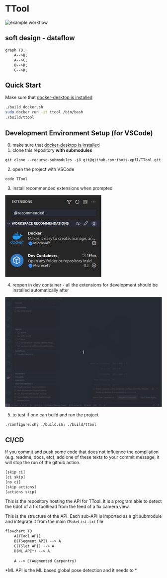 # TTool


![example workflow](https://github.com/ibois-epfl/TTool/actions/workflows/docker-cmake-build.yml/badge.svg)

## soft design - dataflow

```mermaid
graph TD;
    A-->B;
    A-->C;
    B-->D;
    C-->D;
```


## Quick Start
Make sure that [docker-desktop is installed](https://www.docker.com/products/docker-desktop/)
```bash
./build_docker.sh
sudo docker run -it ttool /bin/bash
./build/ttool
```

## Development Environment Setup (for VSCode)
0. make sure that [docker-desktop is installed](https://www.docker.com/products/docker-desktop/)
1. clone this repository __with submodules__
```
git clone --recurse-submodules -j8 git@github.com:ibois-epfl/TTool.git
```
2. open the project with VSCode
```
code TTool
```
3. install recommended extensions when prompted

![recommended extensions](./docs/dev-setup/recommended-extensions.png)

4. reopen in dev container - all the extensions for development should be installed automatically after

![reopn in dev container](./docs/dev-setup/reopen-in-dev-container.gif)

5. to test if one can build and run the project
```
./configure.sh; ./build.sh; ./build/ttool
```

## CI/CD
If you commit and push some code that does not influence the compilation (e.g. readme, docs, etc), add one of these texts to your commit message, it will stop the run of the github action.
```
[skip ci]
[ci skip]
[no ci]
[skip actions]
[actions skip]
```

This is the repository hosting the API for TTool. It is a program able to detect the 6dof of a fix toolhead from the feed of a fix camera view.

This is the structure of the API. Each sub-API is imported as a git submodule and integrate it from the main `CMakeList.txt` file

```mermaid
flowchart TB
    A(TTool API)
    B(TSegment API) --> A
    C(TSlet API) --> A
    D(ML API*) --> A

    A --> E(Augmented Carpentry)
```
*ML API is the ML based global pose detection and it needs to *
